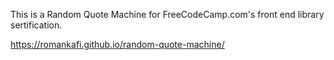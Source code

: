 This is a Random Quote Machine for FreeCodeCamp.com's front end library sertification.

https://romankafi.github.io/random-quote-machine/
